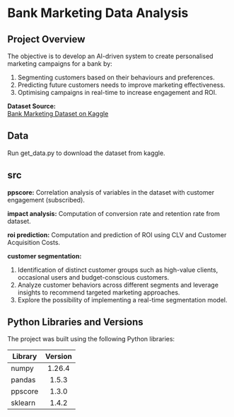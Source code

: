 # Bank Marketing Data Analysis

## Project Overview
The objective is to develop an AI-driven system to create personalised marketing campaigns for a bank by:
1.	Segmenting customers based on their behaviours and preferences.
2.	Predicting future customers needs to improve marketing effectiveness.
3.	Optimising campaigns in real-time to increase engagement and ROI.

**Dataset Source:**  
[Bank Marketing Dataset on Kaggle](https://www.kaggle.com/datasets/berkayalan/bank-marketing-data-set/data)

## Data
Run get_data.py to download the dataset from kaggle.

## src

**ppscore:**
Correlation analysis of variables in the dataset with customer engagement (subscribed).

**impact analysis:**
Computation of conversion rate and retention rate from dataset.

**roi prediction:**
Computation and prediction of ROI using CLV and Customer Acquisition Costs.

**customer segmentation:**
1. Identification of distinct customer groups such as high-value clients, occasional users and budget-conscious customers.
2. Analyze customer behaviors across different segments and leverage insights to recommend targeted marketing approaches.
3. Explore the possibility of implementing a real-time segmentation
model.

## Python Libraries and Versions
The project was built using the following Python libraries:

| Library      | Version |
| -------------|:-------:|
| numpy        | 1.26.4  |
| pandas       | 1.5.3   |
| ppscore      | 1.3.0   |
| sklearn      | 1.4.2   |


